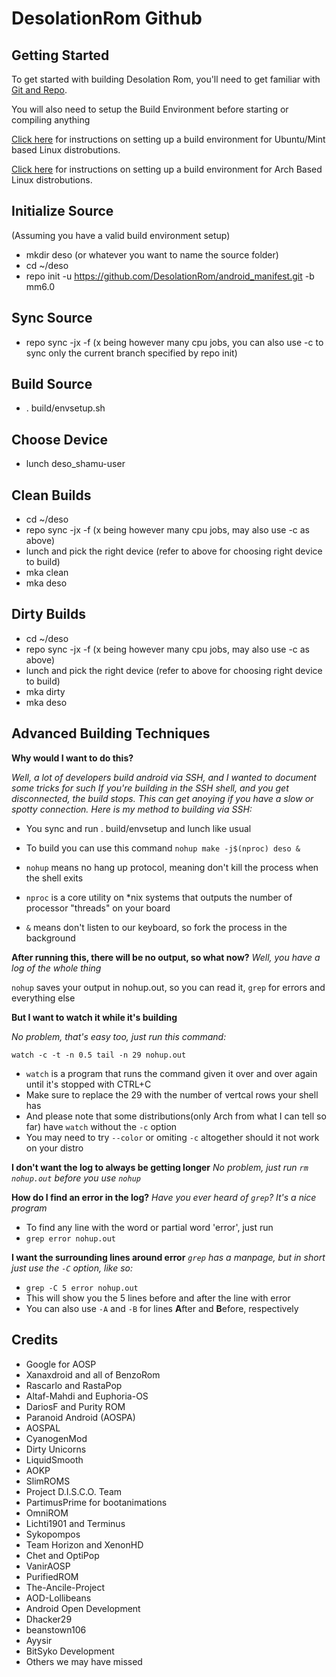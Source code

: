 DesolationRom Github
====================

Getting Started
---------------

To get started with building Desolation Rom, you'll need to get
familiar with [Git and Repo](http://source.android.com/source/using-repo.html).

You will also need to setup the Build Environment before starting or compiling anything

[Click here](https://github.com/REV3NT3CH/guides/blob/master/Build_Environment_Setup_Guide_UbuntuBased.mkdn) for instructions on setting up a build environment for Ubuntu/Mint based Linux distrobutions.

[Click here](https://github.com/REV3NT3CH/guides/blob/master/Build_Environment_Setup_Guide_ArchBased.mkdn) for instructions on setting up a build environment for Arch Based Linux distrobutions.

Initialize Source
--------------------
(Assuming you have a valid build environment setup)
- mkdir deso (or whatever you want to name the source folder)
- cd ~/deso
- repo init -u https://github.com/DesolationRom/android_manifest.git -b mm6.0

Sync Source
--------------------
- repo sync -jx -f (x being however many cpu jobs, you can also use -c to sync only the current branch specified by repo init)

Build Source
--------------------
- . build/envsetup.sh

Choose Device
--------------------
- lunch deso_shamu-user

Clean Builds
--------------------
- cd ~/deso
- repo sync -jx -f (x being however many cpu jobs, may also use -c as above)
- lunch and pick the right device (refer to above for choosing right device to build)
- mka clean
- mka deso

Dirty Builds
--------------------
- cd ~/deso
- repo sync -jx -f (x being however many cpu jobs, may also use -c as above)
- lunch and pick the right device (refer to above for choosing right device to build)
- mka dirty
- mka deso

Advanced Building Techniques
--------------------
**Why would I want to do this?**

*Well, a lot of developers build android via SSH, and I wanted to document some tricks for such*
*If you're building in the SSH shell, and you get disconnected, the build stops. This can get*
*anoying if you have a slow or spotty connection. Here is my method to building via SSH:*

- You sync and run . build/envsetup and lunch like usual
- To build you can use this command `nohup make -j$(nproc) deso &`

- `nohup` means no hang up protocol, meaning don't kill the process when the shell exits
- `nproc` is a core utility on *nix systems that outputs the number of processor "threads" on your board

- `&` means don't listen to our keyboard, so fork the process in the background

**After running this, there will be no output, so what now?**
*Well, you have a log of the whole thing*

`nohup` saves your output in nohup.out, so you can read it, `grep` for errors and everything else

**But I want to watch it while it's building**

*No problem, that's easy too, just run this command:*

`watch -c -t -n 0.5 tail -n 29 nohup.out`
- `watch` is a program that runs the command given it over and over again until it's stopped with CTRL+C
- Make sure to replace the 29 with the number of vertcal rows your shell has
- And please note that some distributions(only Arch from what I can tell so far) have `watch` without the `-c` option
- You may need to try `--color` or omiting `-c` altogether should it not work on your distro 

**I don't want the log to always be getting longer**
*No problem, just run `rm nohup.out` before you use `nohup`*

**How do I find an error in the log?**
*Have you ever heard of `grep`? It's a nice program*
- To find any line with the word or partial word 'error', just run
- `grep error nohup.out`

**I want the surrounding lines around error**
*`grep` has a manpage, but in short just use the `-C` option, like so:*
- `grep -C 5 error nohup.out`
- This will show you the 5 lines before and after the line with error
- You can also use `-A` and `-B` for lines **A**fter and **B**efore, respectively

Credits
--------------------
- Google for AOSP
- Xanaxdroid and all of BenzoRom
- Rascarlo and RastaPop
- Altaf-Mahdi and Euphoria-OS
- DariosF and Purity ROM
- Paranoid Android (AOSPA)
- AOSPAL
- CyanogenMod
- Dirty Unicorns
- LiquidSmooth
- AOKP
- SlimROMS
- Project D.I.S.C.O. Team
- PartimusPrime for bootanimations
- OmniROM
- Lichti1901 and Terminus
- Sykopompos
- Team Horizon and XenonHD
- Chet and OptiPop
- VanirAOSP
- PurifiedROM
- The-Ancile-Project
- AOD-Lollibeans
- Android Open Development
- Dhacker29
- beanstown106
- Ayysir
- BitSyko Development
- Others we may have missed

